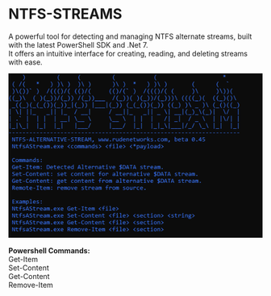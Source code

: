 # NTFS-STREAMS
A powerful tool for detecting and managing NTFS alternate streams, built with the latest PowerShell SDK and .Net 7. <br> 
It offers an intuitive interface for creating, reading, and deleting streams with ease.

![alt text](https://raw.githubusercontent.com/proxytype/NTFS-STREAMS/main/ntfs-data-stream.PNG)

**Powershell Commands:**<br>
Get-Item<br> 
Set-Content<br> 
Get-Content<br> 
Remove-Item<br> 
